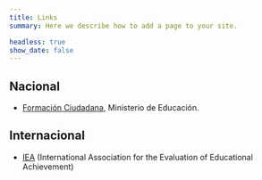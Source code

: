 ```yaml
---
title: Links
summary: Here we describe how to add a page to your site.

headless: true
show_date: false
---
```


## Nacional 

* [Formación Ciudadana](https://formacionciudadana.mineduc.cl/), Ministerio de Educación.


## Internacional
* [IEA](https://www.iea.nl/) (International Association for the Evaluation of Educational Achievement)
